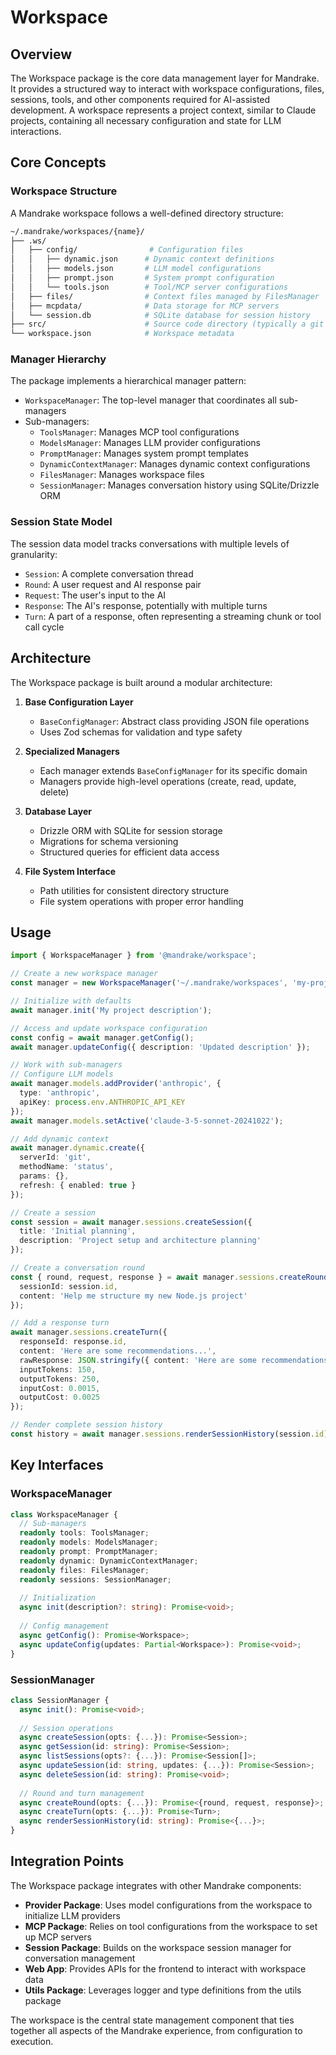 # Workspace

## Overview

The Workspace package is the core data management layer for Mandrake. It provides a structured way to interact with workspace configurations, files, sessions, tools, and other components required for AI-assisted development. A workspace represents a project context, similar to Claude projects, containing all necessary configuration and state for LLM interactions.

## Core Concepts

### Workspace Structure

A Mandrake workspace follows a well-defined directory structure:

```sh
~/.mandrake/workspaces/{name}/
├── .ws/
│   ├── config/                # Configuration files
│   │   ├── dynamic.json      # Dynamic context definitions
│   │   ├── models.json       # LLM model configurations
│   │   ├── prompt.json       # System prompt configuration
│   │   └── tools.json        # Tool/MCP server configurations
│   ├── files/                # Context files managed by FilesManager
│   ├── mcpdata/              # Data storage for MCP servers
│   └── session.db            # SQLite database for session history
├── src/                      # Source code directory (typically a git repo)
└── workspace.json            # Workspace metadata
```

### Manager Hierarchy

The package implements a hierarchical manager pattern:

- `WorkspaceManager`: The top-level manager that coordinates all sub-managers
- Sub-managers:
  - `ToolsManager`: Manages MCP tool configurations
  - `ModelsManager`: Manages LLM provider configurations
  - `PromptManager`: Manages system prompt templates
  - `DynamicContextManager`: Manages dynamic context configurations
  - `FilesManager`: Manages workspace files
  - `SessionManager`: Manages conversation history using SQLite/Drizzle ORM

### Session State Model

The session data model tracks conversations with multiple levels of granularity:

- `Session`: A complete conversation thread
- `Round`: A user request and AI response pair
- `Request`: The user's input to the AI
- `Response`: The AI's response, potentially with multiple turns
- `Turn`: A part of a response, often representing a streaming chunk or tool call cycle

## Architecture

The Workspace package is built around a modular architecture:

1. **Base Configuration Layer**
   - `BaseConfigManager`: Abstract class providing JSON file operations
   - Uses Zod schemas for validation and type safety

2. **Specialized Managers**
   - Each manager extends `BaseConfigManager` for its specific domain
   - Managers provide high-level operations (create, read, update, delete)

3. **Database Layer**
   - Drizzle ORM with SQLite for session storage
   - Migrations for schema versioning
   - Structured queries for efficient data access

4. **File System Interface**
   - Path utilities for consistent directory structure
   - File system operations with proper error handling

## Usage

```typescript
import { WorkspaceManager } from '@mandrake/workspace';

// Create a new workspace manager
const manager = new WorkspaceManager('~/.mandrake/workspaces', 'my-project');

// Initialize with defaults
await manager.init('My project description');

// Access and update workspace configuration
const config = await manager.getConfig();
await manager.updateConfig({ description: 'Updated description' });

// Work with sub-managers
// Configure LLM models
await manager.models.addProvider('anthropic', {
  type: 'anthropic',
  apiKey: process.env.ANTHROPIC_API_KEY
});
await manager.models.setActive('claude-3-5-sonnet-20241022');

// Add dynamic context
await manager.dynamic.create({
  serverId: 'git',
  methodName: 'status',
  params: {},
  refresh: { enabled: true }
});

// Create a session
const session = await manager.sessions.createSession({
  title: 'Initial planning',
  description: 'Project setup and architecture planning'
});

// Create a conversation round
const { round, request, response } = await manager.sessions.createRound({
  sessionId: session.id,
  content: 'Help me structure my new Node.js project'
});

// Add a response turn
await manager.sessions.createTurn({
  responseId: response.id,
  content: 'Here are some recommendations...',
  rawResponse: JSON.stringify({ content: 'Here are some recommendations...' }),
  inputTokens: 150,
  outputTokens: 250,
  inputCost: 0.0015,
  outputCost: 0.0025
});

// Render complete session history
const history = await manager.sessions.renderSessionHistory(session.id);
```

## Key Interfaces

### WorkspaceManager

```typescript
class WorkspaceManager {
  // Sub-managers
  readonly tools: ToolsManager;
  readonly models: ModelsManager;
  readonly prompt: PromptManager;
  readonly dynamic: DynamicContextManager;
  readonly files: FilesManager;
  readonly sessions: SessionManager;
  
  // Initialization
  async init(description?: string): Promise<void>;
  
  // Config management
  async getConfig(): Promise<Workspace>;
  async updateConfig(updates: Partial<Workspace>): Promise<void>;
}
```

### SessionManager

```typescript
class SessionManager {
  async init(): Promise<void>;
  
  // Session operations
  async createSession(opts: {...}): Promise<Session>;
  async getSession(id: string): Promise<Session>;
  async listSessions(opts?: {...}): Promise<Session[]>;
  async updateSession(id: string, updates: {...}): Promise<Session>;
  async deleteSession(id: string): Promise<void>;
  
  // Round and turn management
  async createRound(opts: {...}): Promise<{round, request, response}>;
  async createTurn(opts: {...}): Promise<Turn>;
  async renderSessionHistory(id: string): Promise<{...}>;
}
```

## Integration Points

The Workspace package integrates with other Mandrake components:

- **Provider Package**: Uses model configurations from the workspace to initialize LLM providers
- **MCP Package**: Relies on tool configurations from the workspace to set up MCP servers
- **Session Package**: Builds on the workspace session manager for conversation management
- **Web App**: Provides APIs for the frontend to interact with workspace data
- **Utils Package**: Leverages logger and type definitions from the utils package

The workspace is the central state management component that ties together all aspects of the Mandrake experience, from configuration to execution.
